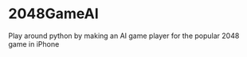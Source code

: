 2048GameAI
==========

Play around python by making an AI game player for the popular 2048 game in iPhone
